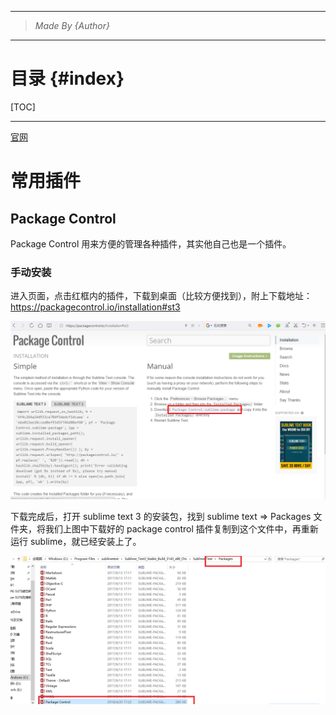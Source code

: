 ----------------------------------------------
> *Made By {Author}*
----------------------------------------------

# 目录 {#index}

[TOC]











--------------------------------------------

[官网](https://www.sublimetext.com/3)

# 常用插件

## Package Control

Package Control 用来方便的管理各种插件，其实他自己也是一个插件。

### 手动安装

进入页面，点击红框内的插件，下载到桌面（比较方便找到），附上下载地址：https://packagecontrol.io/installation#st3

![img](.assets/708186-20180421030339682-2070582785.png)

下载完成后，打开 sublime text 3 的安装包，找到 sublime  text => Packages 文件夹，将我们上图中下载好的 package control 插件复制到这个文件中，再重新运行 sublime，就已经安装上了。

![img](.assets/708186-20180421031138819-1939509875.png)